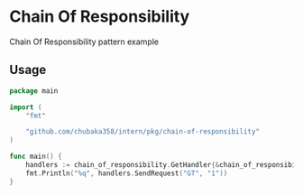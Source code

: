 # Chain Of Responsibility

Chain Of Responsibility pattern example

## Usage
```go
package main

import (
	"fmt"

	"github.com/chubaka358/intern/pkg/chain-of-responsibility"
)

func main() {
	handlers := chain_of_responsibility.GetHandler{&chain_of_responsibility.DeleteHandler{&chain_of_responsibility.PostHandler{&chain_of_responsibility.PutHandler{}}}}
	fmt.Println("%q", handlers.SendRequest("GT", "1"))
}
```
